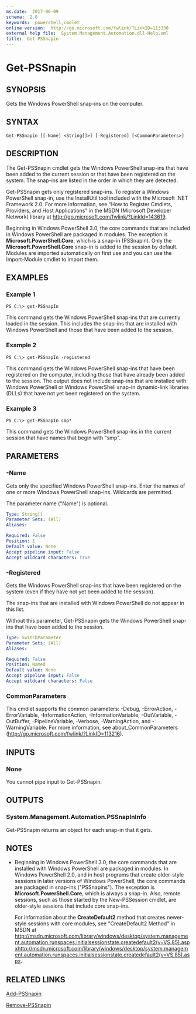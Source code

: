 ```yaml
---
ms.date:  2017-06-09
schema:  2.0
keywords:  powershell,cmdlet
online version:  http://go.microsoft.com/fwlink/?LinkID=113330
external help file:  System.Management.Automation.dll-Help.xml
title:  Get-PSSnapin
---
```


# Get-PSSnapin
## SYNOPSIS
Gets the Windows PowerShell snap-ins on the computer.
## SYNTAX

```
Get-PSSnapin [[-Name] <String[]>] [-Registered] [<CommonParameters>]
```

## DESCRIPTION
The Get-PSSnapin cmdlet gets the Windows PowerShell snap-ins that have been added to the current session or that have been registered on the system.
The snap-ins are listed in the order in which they are detected.

Get-PSSnapin gets only registered snap-ins.
To register a Windows PowerShell snap-in, use the InstallUtil tool included with the Microsoft .NET Framework 2.0.
For more information, see "How to Register Cmdlets, Providers, and Host Applications" in the MSDN (Microsoft Developer Network) library at http://go.microsoft.com/fwlink/?LinkId=143619.

Beginning in Windows PowerShell 3.0, the core commands that are included in Windows PowerShell are packaged in modules.
The exception is **Microsoft.PowerShell.Core**, which is a snap-in (PSSnapin).
Only the **Microsoft.PowerShell.Core** snap-in is added to the session by default.
Modules are imported automatically on first use and you can use the Import-Module cmdlet to import them.
## EXAMPLES

### Example 1
```
PS C:\> get-PSSnapIn
```

This command gets the Windows PowerShell snap-ins that are currently loaded in the session.
This includes the snap-ins that are installed with Windows PowerShell and those that have been added to the session.
### Example 2
```
PS C:\> get-PSSnapIn -registered
```

This command gets the Windows PowerShell snap-ins that have been registered on the computer, including those that have already been added to the session.
The output does not include snap-ins that are installed with Windows PowerShell or Windows PowerShell snap-in dynamic-link libraries (DLLs) that have not yet been registered on the system.
### Example 3
```
PS C:\> get-PSSnapIn smp*
```

This command gets the Windows PowerShell snap-ins in the current session that have names that begin with "smp".
## PARAMETERS

### -Name
Gets only the specified Windows PowerShell snap-ins.
Enter the names of one or more Windows PowerShell snap-ins.
Wildcards are permitted.

The parameter name ("Name") is optional.

```yaml
Type: String[]
Parameter Sets: (All)
Aliases: 

Required: False
Position: 1
Default value: None
Accept pipeline input: False
Accept wildcard characters: True
```

### -Registered
Gets the Windows PowerShell snap-ins that have been registered on the system (even if they have not yet been added to the session).

The snap-ins that are installed with Windows PowerShell do not appear in this list.

Without this parameter, Get-PSSnapin gets the Windows PowerShell snap-ins that have been added to the session.

```yaml
Type: SwitchParameter
Parameter Sets: (All)
Aliases: 

Required: False
Position: Named
Default value: None
Accept pipeline input: False
Accept wildcard characters: False
```

### CommonParameters
This cmdlet supports the common parameters: -Debug, -ErrorAction, -ErrorVariable, -InformationAction, -InformationVariable, -OutVariable, -OutBuffer, -PipelineVariable, -Verbose, -WarningAction, and -WarningVariable. For more information, see about_CommonParameters (http://go.microsoft.com/fwlink/?LinkID=113216).
## INPUTS

### None
You cannot pipe input to Get-PSSnapin.
## OUTPUTS

### System.Management.Automation.PSSnapInInfo
Get-PSSnapin returns an object for each snap-in that it gets.
## NOTES
* Beginning in Windows PowerShell 3.0, the core commands that are installed with Windows PowerShell are packaged in modules. In Windows PowerShell 2.0, and in host programs that create older-style sessions in later versions of Windows PowerShell, the core commands are packaged in snap-ins ("PSSnapins"). The exception is **Microsoft.PowerShell.Core**, which is always a snap-in. Also, remote sessions, such as those started by the New-PSSession cmdlet, are older-style sessions that include core snap-ins.

  For information about the **CreateDefault2** method that creates newer-style sessions with core modules, see "CreateDefault2 Method" in MSDN at http://msdn.microsoft.com/library/windows/desktop/system.management.automation.runspaces.initialsessionstate.createdefault2(v=VS.85).aspxhttp://msdn.microsoft.com/library/windows/desktop/system.management.automation.runspaces.initialsessionstate.createdefault2(v=VS.85).aspx.
## RELATED LINKS

[Add-PSSnapin](Add-PSSnapin.md)

[Remove-PSSnapin](Remove-PSSnapin.md)

